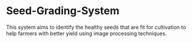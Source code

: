 # Seed-Grading-System
This system aims to identify the healthy seeds that are fit for cultivation to help farmers with better yield using image processing techniques.
